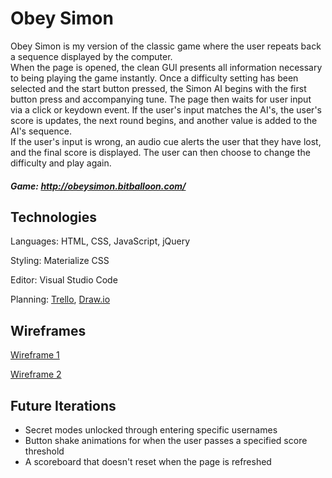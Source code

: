 # Obey Simon

Obey Simon is my version of the classic game where the user repeats back a sequence displayed by the computer.  
When the page is opened, the clean GUI presents all information necessary to being playing the game instantly.
Once a difficulty setting has been selected and the start button pressed, the Simon AI begins with the 
first button press and accompanying tune. The page then waits for user input via a click or keydown event. If the user's 
input matches the AI's, the user's score is updates, the next round begins, and another value is added to the AI's sequence.  
If the user's input is wrong, an audio cue alerts the user that they have lost, and the final score is displayed. The user 
can then choose to change the difficulty and play again.

##### Game: http://obeysimon.bitballoon.com/


## Technologies

Languages: HTML, CSS, JavaScript, jQuery

Styling: Materialize CSS

Editor: Visual Studio Code

Planning: [Trello](https://trello.com/b/5Gu8LtKC/simon-says), [Draw.io](https://github.com/MichaelCraig7/SimonGame/blob/master/etc/wireframes/wireframe.xml)


## Wireframes

[Wireframe 1](https://github.com/MichaelCraig7/SimonGame/blob/master/etc/wireframes/wireframe.png)

[Wireframe 2](https://github.com/MichaelCraig7/SimonGame/blob/master/etc/wireframes/wireframe2.jpg)


## Future Iterations

- Secret modes unlocked through entering specific usernames
- Button shake animations for when the user passes a specified score threshold 
- A scoreboard that doesn't reset when the page is refreshed
